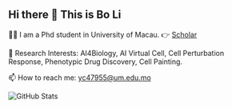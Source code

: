 ## Hi there 👋 This is **Bo Li**

👨‍🎓 I am a Phd student in University of Macau. 👉 [Scholar](https://scholar.google.com/citations?hl=zh-CN&user=y1myk_IAAAAJ&view_op=list_works&sortby=pubdate)

🔭 Research Interests: AI4Biology, AI Virtual Cell, Cell Perturbation Response, Phenotypic Drug Discovery, Cell Painting.

📫 How to reach me: yc47955@um.edu.mo

![GitHub Stats](https://github-readme-stats.vercel.app/api?username=Boom5426&show_icons=true&theme=radical)

